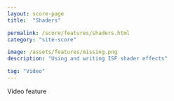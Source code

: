 ```yaml
---
layout: score-page
title:  "Shaders"

permalink: /score/features/shaders.html
category: "site-score"

image: /assets/features/missing.png
description: "Using and writing ISF shader effects"

tag: "Video"
---
```


Video feature
